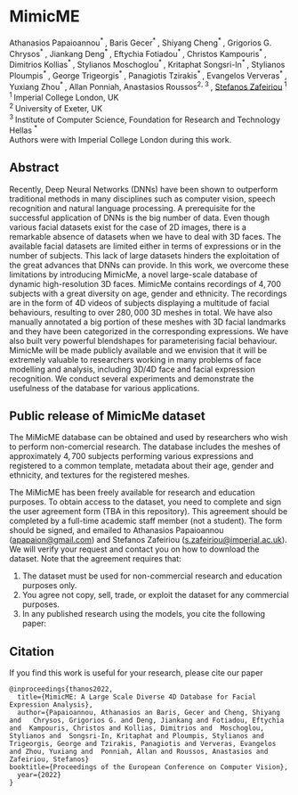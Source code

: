 # MimicME
Athanasios Papaioannou<sup>* </sup>, Baris Gecer<sup>* </sup>, Shiyang Cheng<sup>* </sup>, Grigorios G. Chrysos<sup>* </sup>, Jiankang Deng<sup>* </sup>, Eftychia Fotiadou<sup>* </sup>, Christos Kampouris<sup>* </sup>, Dimitrios Kollias<sup>* </sup>, Stylianos Moschoglou<sup>* </sup>, Kritaphat Songsri-In<sup>* </sup>, Stylianos Ploumpis<sup>* </sup>, George Trigeorgis<sup>* </sup>, Panagiotis Tzirakis<sup>* </sup>, Evangelos Ververas<sup>* </sup>, Yuxiang Zhou<sup>* </sup>, Allan Ponniah, Anastasios Roussos<sup>2, 3 </sup>, [Stefanos Zafeiriou](https://wp.doc.ic.ac.uk/szafeiri/)<sup> 1</sup>
<br/>
<sup>1 </sup>Imperial College London, UK <br/>
<sup>2 </sup> University of Exeter, UK <br/>
<sup> 3 </sup> Institute of Computer Science, Foundation for Research and Technology Hellas
<sup> * </sup> <br/>
Authors were with Imperial College London during this work.
 <br/>
## Abstract

Recently, Deep Neural Networks (DNNs) have been shown to outperform traditional methods  in many disciplines  such as computer vision, speech recognition and  natural language processing. A prerequisite for the successful application of DNNs is the big number of data. Even though various facial datasets exist for the case of 2D images, there is a remarkable absence of datasets when we have to deal with 3D faces. The available facial datasets are limited either in terms of expressions or in the number of subjects. This lack of large datasets hinders  the exploitation of the great advances that  DNNs can provide. In this work, we overcome these limitations by introducing MimicMe, a novel large-scale database of dynamic high-resolution 3D faces. MimicMe contains recordings of $4,700$ subjects with a great diversity on age, gender and  ethnicity. The recordings are in the form of 4D videos of subjects displaying a multitude of facial behaviours, resulting to over $280,000$  3D meshes in total. We have also manually annotated a big portion of these meshes with 3D facial landmarks and they have been categorized in the corresponding expressions.  We have also built very powerful blendshapes for parameterising facial behaviour.
MimicMe will be made publicly available and we envision that it will be extremely valuable to researchers working in many problems of face modelling and analysis, including 3D/4D face and facial expression recognition. We conduct several experiments and demonstrate the usefulness of the database for various applications.

## Public release of MimicMe dataset
The MiMicME database can  be obtained and used by researchers who wish to perform non-comercial research. The database includes the meshes of approximately  $4,700$ subjects performing various expressions and registered to a common template, metadata about their age, gender and ethnicity, and textures for the registered meshes. 

The MiMicME has been freely available for research and education purposes. To obtain access to the dataset, you need to complete and sign the user agreement form (TBA in this repository). This agreement should be completed by a full-time academic staff member (not a student). The form should be signed, and emailed to Athanasios Papaioannou (apapaion@gmail.com) and Stefanos Zafeiriou (s.zafeiriou@imperial.ac.uk). We will verify your request and contact you on how to download the dataset. Note that the agreement requires that:

1. The dataset must be used for non-commercial research and education purposes only.
2. You agree not copy, sell, trade, or exploit the dataset for any commercial purposes.
3. In any published research using the models, you cite the following paper:

## Citation
If you find this work is useful for your research, please cite our paper
```
@inproceedings{thanos2022,
  title={MimicME: A Large Scale Diverse 4D Database for Facial Expression Analysis},
  author={Papaioannou, Athanasios an Baris, Gecer and Cheng, Shiyang and   Chrysos, Grigorios G. and Deng, Jiankang and Fotiadou, Eftychia and  Kampouris, Christos and Kollias, Dimitrios and  Moschoglou, Stylianos and  Songsri-In, Kritaphat and Ploumpis, Stylianos and Trigeorgis, George and Tzirakis, Panagiotis and Ververas, Evangelos and Zhou, Yuxiang and  Ponniah, Allan and Roussos, Anastasios and Zafeiriou, Stefanos}  
booktitle={Proceedings of the European Conference on Computer Vision},
  year={2022}
}
```
